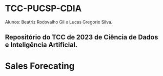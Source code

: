 # TCC-PUCSP-CDIA
 Alunos: Beatriz Rodovalho Gil e Lucas Gregorio Silva.

## Repositório do TCC de 2023 de Ciência de Dados e Inteligência Artificial.

# Sales Forecating




